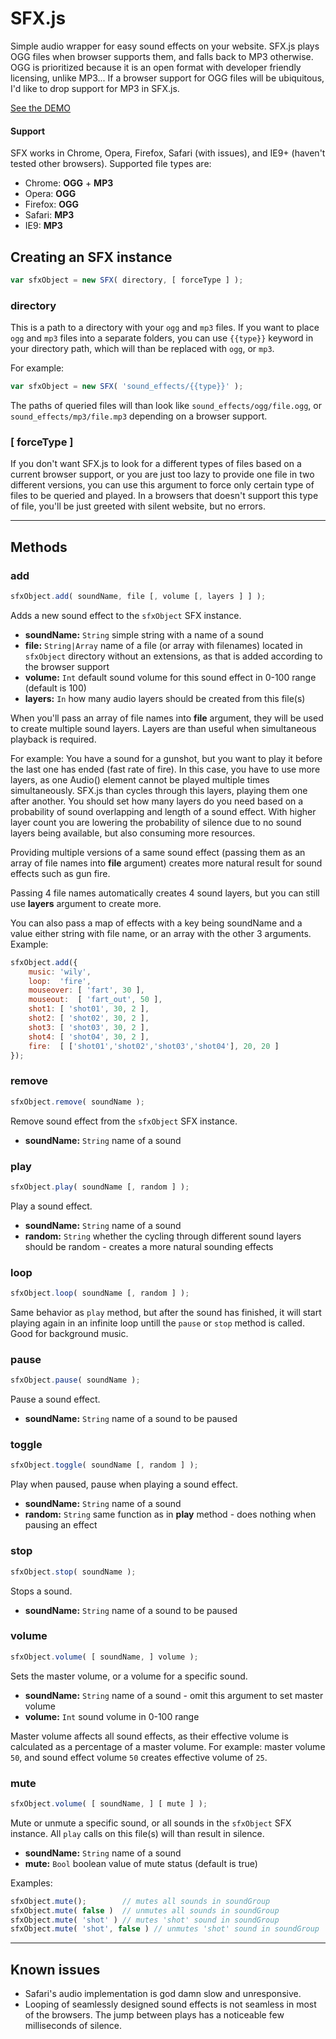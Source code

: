 # SFX.js

Simple audio wrapper for easy sound effects on your website. SFX.js plays OGG files when browser supports them, and falls back to MP3 otherwise.
OGG is prioritized because it is an open format with developer friendly licensing, unlike MP3...
If a browser support for OGG files will be ubiquitous, I'd like to drop support for MP3 in SFX.js.

[See the DEMO](http://darsain.github.com/sfx.js)

#### Support

SFX works in Chrome, Opera, Firefox, Safari (with issues), and IE9+ (haven't tested other browsers). Supported file types are:

+ Chrome: **OGG** + **MP3**
+ Opera: **OGG**
+ Firefox: **OGG**
+ Safari: **MP3**
+ IE9: **MP3**



## Creating an SFX instance

```js
var sfxObject = new SFX( directory, [ forceType ] );
```

### directory

This is a path to a directory with your `ogg` and `mp3` files. If you want to place `ogg` and `mp3` files into a separate folders,
you can use `{{type}}` keyword in your directory path, which will than be replaced with `ogg`, or `mp3`.

For example:

```js
var sfxObject = new SFX( 'sound_effects/{{type}}' );
```

The paths of queried files will than look like `sound_effects/ogg/file.ogg`, or `sound_effects/mp3/file.mp3` depending on a browser support.


### [ forceType ]

If you don't want SFX.js to look for a different types of files based on a current browser support, or you are just too lazy to provide one file in two different versions,
you can use this argument to force only certain type of files to be queried and played. In a browsers that doesn't support this type of file,
you'll be just greeted with silent website, but no errors.


***


## Methods


### add

```js
sfxObject.add( soundName, file [, volume [, layers ] ] );
```

Adds a new sound effect to the `sfxObject` SFX instance.

+ **soundName:** `String` simple string with a name of a sound
+ **file:** `String|Array` name of a file (or array with filenames) located in `sfxObject` directory without an extensions, as that is added according to the browser support
+ **volume:** `Int` default sound volume for this sound effect in 0-100 range (default is 100)
+ **layers:** `In` how many audio layers should be created from this file(s)

When you'll pass an array of file names into **file** argument, they will be used to create multiple sound layers. Layers are than useful when simultaneous playback is required.

For example: You have a sound for a gunshot, but you want to play it before the last one has ended (fast rate of fire). In this case, you have to use more layers,
as one Audio() element cannot be played multiple times simultaneously. SFX.js than cycles through this layers, playing them one after another.
You should set how many layers do you need based on a probability of sound overlapping and length of a sound effect. With higher layer count
you are lowering the probability of silence due to no sound layers being available, but also consuming more resources.

Providing multiple versions of a same sound effect (passing them as an array of file names into **file** argument) creates more natural result for sound effects such as gun fire.

Passing 4 file names automatically creates 4 sound layers, but you can still use **layers** argument to create more.

You can also pass a map of effects with a key being soundName and a value either string with file name, or an array with the other 3 arguments. Example:

```js
sfxObject.add({
	music: 'wily',
	loop:  'fire',
	mouseover: [ 'fart', 30 ],
	mouseout:  [ 'fart_out', 50 ],
	shot1: [ 'shot01', 30, 2 ],
	shot2: [ 'shot02', 30, 2 ],
	shot3: [ 'shot03', 30, 2 ],
	shot4: [ 'shot04', 30, 2 ],
	fire:  [ ['shot01','shot02','shot03','shot04'], 20, 20 ]
});
```


### remove

```js
sfxObject.remove( soundName );
```

Remove sound effect from the `sfxObject` SFX instance.

+ **soundName:** `String` name of a sound


### play

```js
sfxObject.play( soundName [, random ] );
```

Play a sound effect.

+ **soundName:** `String` name of a sound
+ **random:** `String` whether the cycling through different sound layers should be random - creates a more natural sounding effects


### loop

```js
sfxObject.loop( soundName [, random ] );
```

Same behavior as `play` method, but after the sound has finished, it will start playing again in an infinite loop untill the `pause` or `stop` method is called.
Good for background music.


### pause

```js
sfxObject.pause( soundName );
```

Pause a sound effect.

+ **soundName:** `String` name of a sound to be paused


### toggle

```js
sfxObject.toggle( soundName [, random ] );
```

Play when paused, pause when playing a sound effect.

+ **soundName:** `String` name of a sound
+ **random:** `String` same function as in **play** method - does nothing when pausing an effect


### stop

```js
sfxObject.stop( soundName );
```

Stops a sound.

+ **soundName:** `String` name of a sound to be paused


### volume

```js
sfxObject.volume( [ soundName, ] volume );
```

Sets the master volume, or a volume for a specific sound.

+ **soundName:** `String` name of a sound - omit this argument to set master volume
+ **volume:** `Int` sound volume in 0-100 range

Master volume affects all sound effects, as their effective volume is calculated as a percentage of a master volume.
For example: master volume `50`, and sound effect volume `50` creates effective volume of `25`.


### mute

```js
sfxObject.volume( [ soundName, ] [ mute ] );
```

Mute or unmute a specific sound, or all sounds in the `sfxObject` SFX instance. All `play` calls on this file(s) will than result in silence.

+ **soundName:** `String` name of a sound
+ **mute:** `Bool` boolean value of mute status (default is true)

Examples:

```js
sfxObject.mute();        // mutes all sounds in soundGroup
sfxObject.mute( false )  // unmutes all sounds in soundGroup
sfxObject.mute( 'shot' ) // mutes 'shot' sound in soundGroup
sfxObject.mute( 'shot', false ) // unmutes 'shot' sound in soundGroup
```


***


## Known issues

+ Safari's audio implementation is god damn slow and unresponsive.
+ Looping of seamlessly designed sound effects is not seamless in most of the browsers. The jump between plays has a noticeable few milliseconds of silence.
